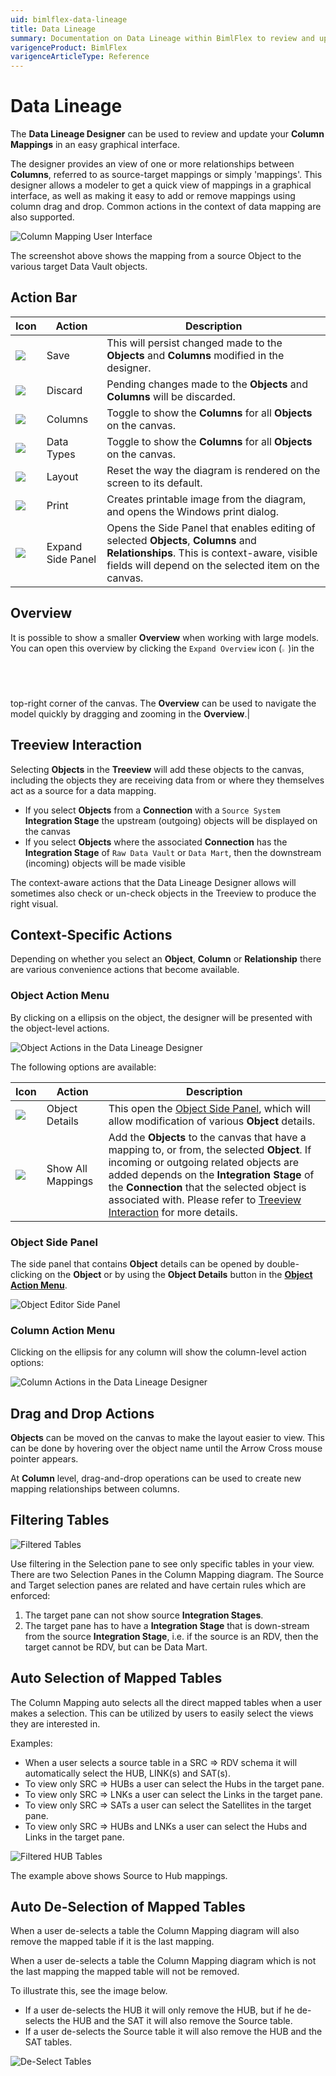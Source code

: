 ```yaml
---
uid: bimlflex-data-lineage
title: Data Lineage
summary: Documentation on Data Lineage within BimlFlex to review and update graphical interface, with starting point, context aware actions, action buttons, and settings
varigenceProduct: BimlFlex
varigenceArticleType: Reference
---
```

# Data Lineage

The **Data Lineage Designer** can be used to review and update your **Column Mappings** in an easy graphical interface.

The designer provides an view of one or more relationships between **Columns**, referred to as source-target mappings or simply 'mappings'. This designer allows a modeler to get a quick view of mappings in a graphical interface, as well as making it easy to add or remove mappings using column drag and drop. Common actions in the context of data mapping are also supported.

![Column Mapping User Interface](images/bimlflex-app-data-lineage-full-ui.png "Column Mapping User Interface")

The screenshot above shows the mapping from a source Object to the various target Data Vault objects.

## Action Bar

| Icon | Action | Description |
|----- |--------|-------------|
| <div class="icon-col m-5"><img src="images/svg-icons/save.svg" /></div> | Save | This will persist changed made to the **Objects** and **Columns** modified in the designer.|
| <div class="icon-col m-5"><img src="images/svg-icons/discard.svg" /></div> | Discard | Pending changes made to the **Objects** and **Columns** will be discarded.|
| <div class="icon-col m-5"><img src="images/bimlflex-app-action-switch.png" /> | Columns | Toggle to show the **Columns** for all **Objects** on the canvas.|
| <div class="icon-col m-5"><img src="images/bimlflex-app-action-switch.png" /> | Data Types | Toggle to show the **Columns** for all **Objects** on the canvas.|
| <div class="icon-col m-5"><img src="images/svg-icons/discard.svg" /> | Layout | Reset the way the diagram is rendered on the screen to its default.|
| <div class="icon-col m-5"><img src="images/svg-icons/print.svg" /> | Print | Creates printable image from the diagram, and opens the Windows print dialog.|
| <div class="icon-col m-5"><img src="images/svg-icons/right-sidenav-toggle.svg" /> | Expand Side Panel | Opens the Side Panel that enables editing of selected **Objects**, **Columns** and **Relationships**. This is context-aware, visible fields will depend on the selected item on the canvas.

## Overview

It is possible to show a smaller **Overview** when working with large models. You can open this overview by clicking the `Expand Overview` icon (<img src="images/svg-icons/expand-toggle-blue.svg" width="2%" height="2%" />)in the top-right corner of the canvas. The **Overview** can be used to navigate the model quickly by dragging and zooming in the **Overview**.|

## Treeview Interaction

Selecting **Objects** in the **Treeview** will add these objects to the canvas, including the objects they are receiving data from or where they themselves act as a source for a data mapping.

* If you select **Objects** from a **Connection** with a `Source System` **Integration Stage** the upstream (outgoing) objects will be displayed on the canvas
* If you select **Objects**  where the associated **Connection** has the **Integration Stage** of `Raw Data Vault` or `Data Mart`, then the downstream (incoming) objects will be made visible

The context-aware actions that the Data Lineage Designer allows will sometimes also check or un-check objects in the Treeview to produce the right visual.

## Context-Specific Actions

Depending on whether you select an **Object**, **Column** or **Relationship** there are various convenience actions that become available.

### Object Action Menu

By clicking on a ellipsis on the object, the designer will be presented with the object-level actions.

![Object Actions in the Data Lineage Designer](images/data-lineage-object-level-context-actions.png "Object Actions in the Data Lineage Designer")

The following options are available:

| Icon | Action | Description |
|----- |--------|-------------|
| <div class="icon-col m-5"><img src="images/svg-icons/edit.svg" /></div> | Object Details | This open the [Object Side Panel](xref:bimlflex-data-lineage#object-side-panel), which will allow modification of various **Object** details.|
| <div class="icon-col m-5"><img src="images/svg-icons/show-related.svg"/></div> | Show All Mappings | Add the **Objects** to the canvas that have a mapping to, or from, the selected **Object**. If incoming or outgoing related objects are added depends on the **Integration Stage** of the **Connection** that the selected object is associated with. Please refer to [Treeview Interaction](xref:bimlflex-data-lineage#treeview-interaction) for more details. |

### Object Side Panel

The side panel that contains **Object** details can be opened by double-clicking on the **Object** or by using the **Object Details** button in the [**Object Action Menu**](xref:bimlflex-data-lineage#object-action-menu).

![Object Editor Side Panel](images/side-panel-object-editor.png "Object Editor Side Panel")

### Column Action Menu

Clicking on the ellipsis for any column will show the column-level action options:

![Column Actions in the Data Lineage Designer](images/data-lineage-column-level-context-actions.png "Column Actions in the Data Lineage Designer")

## Drag and Drop Actions

**Objects** can be moved on the canvas to make the layout easier to view. This can be done by hovering over the object name until the Arrow Cross mouse pointer appears.

At **Column** level, drag-and-drop operations can be used to create new mapping relationships between columns.

## Filtering Tables

![Filtered Tables](images/bimlflex-app-data-lineage-selection-panes.png "Filtered Tables")

Use filtering in the Selection pane to see only specific tables in your view. There are two Selection Panes in the Column Mapping diagram. The Source and Target selection panes are related and have certain rules which are enforced:

1. The target pane can not show source **Integration Stages**.
1. The target pane has to have a **Integration Stage** that is down-stream from the source **Integration Stage**, i.e. if the source is an RDV, then the target cannot be RDV, but can be Data Mart.

## Auto Selection of Mapped Tables

The Column Mapping auto selects all the direct mapped tables when a user makes a selection. This can be utilized by users to easily select the views they are interested in.

Examples:

* When a user selects a source table in a SRC => RDV schema it will automatically select the HUB, LINK(s) and SAT(s).
* To view only SRC => HUBs a user can select the Hubs in the target pane.
* To view only SRC => LNKs a user can select the Links in the target pane.
* To view only SRC => SATs a user can select the Satellites in the target pane.
* To view only SRC => HUBs and LNKs a user can select the Hubs and Links in the target pane.

![Filtered HUB Tables](images/bimlflex-app-data-lineage-hubs.png "Filtered HUB Tables")

The example above shows Source to Hub mappings.

## Auto De-Selection of Mapped Tables

When a user de-selects a table the Column Mapping diagram will also remove the mapped table if it is the last mapping.

When a user de-selects a table the Column Mapping diagram which is not the last mapping the mapped table will not be removed.

To illustrate this, see the image below.

* If a user de-selects the HUB it will only remove the HUB, but if he de-selects the HUB and the SAT it will also remove the Source table.
* If a user de-selects the Source table it will also remove the HUB and the SAT tables.

![De-Select Tables](images/bimlflex-app-data-lineage-de-select.png "De-Select Tables")
